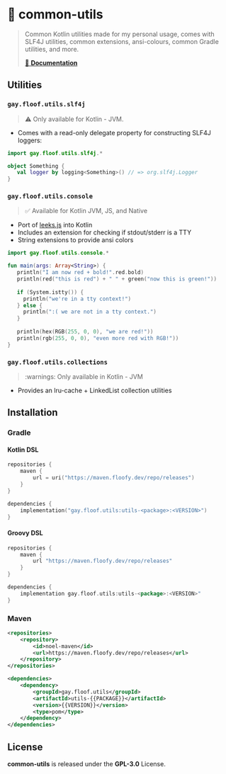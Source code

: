 # 🤹 common-utils
> Common Kotlin utilities made for my personal usage, comes with SLF4J utilities, common extensions, ansi-colours, common Gradle utilities, and more.
>
> [📜 **Documentation**](https://commons.floof.gay)

## Utilities
### `gay.floof.utils.slf4j`
> :warning: Only available for Kotlin - JVM.

- Comes with a read-only delegate property for constructing SLF4J loggers:

```kt
import gay.floof.utils.slf4j.*

object Something {
   val logger by logging<Something>() // => org.slf4j.Logger
}
```

### `gay.floof.utils.console`
> :white_check_mark: Available for Kotlin JVM, JS, and Native

- Port of [leeks.js](https://github.com/davidcralph/leeks.js) into Kotlin
- Includes an extension for checking if stdout/stderr is a TTY
- String extensions to provide ansi colors

```kt
import gay.floof.utils.console.*

fun main(args: Array<String>) {
   println("I am now red + bold!".red.bold)
   println(red("this is red") + " " + green("now this is green!"))
   
   if (System.istty()) {
     println("we're in a tty context!")
   } else {
     println(":( we are not in a tty context.")
   }
   
   println(hex(RGB(255, 0, 0), "we are red!"))
   println(rgb(255, 0, 0), "even more red with RGB!"))
}
```

### `gay.floof.utils.collections`
> :warnings: Only available in Kotlin - JVM

- Provides an lru-cache + LinkedList collection utilities

## Installation
### Gradle
#### Kotlin DSL
```kotlin
repositories {
    maven {
        url = uri("https://maven.floofy.dev/repo/releases")
    }
}

dependencies {
    implementation("gay.floof.utils:utils-<package>:<VERSION>")
}
```

#### Groovy DSL
```groovy
repositories {
    maven {
        url "https://maven.floofy.dev/repo/releases"
    }
}

dependencies {
    implementation gay.floof.utils:utils-<package>:<VERSION>"
}
```

### Maven
```xml
<repositories>
    <repository>
        <id>noel-maven</id>
        <url>https://maven.floofy.dev/repo/releases</url>
    </repository>
</repositories>
```

```xml
<dependencies>
    <dependency>
        <groupId>gay.floof.utils</groupId>
        <artifactId>utils-{{PACKAGE}}</artifactId>
        <version>{{VERSION}}</version>
        <type>pom</type>
    </dependency>
</dependencies>
```

## License
**common-utils** is released under the **GPL-3.0** License.

